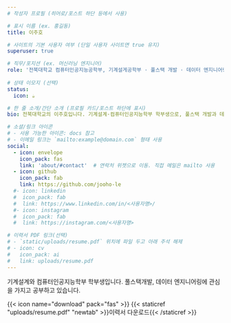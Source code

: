 ```yaml
---
# 작성자 프로필 (히어로/포스트 하단 등에서 사용)

# 표시 이름 (ex. 홍길동)
title: 이주호

# 사이트의 기본 사용자 여부 (단일 사용자 사이트면 true 유지)
superuser: true

# 직무/포지션 (ex. 머신러닝 엔지니어)
role: '전북대학교 컴퓨터인공지능공학부, 기계설게공학부 · 풀스택 개발 · 데이터 엔지니어링'
 
# 상태 이모지 (선택)
status:
  icon: ☕️

# 한 줄 소개/간단 소개 (프로필 카드/포스트 하단에 표시)
bio: 전북대학교의 이주호입니다. 기계설계·컴퓨터인공지능학부 학부생으로, 풀스택 개발과 데이터 엔지니어링에 관심을 가지고 공부하고 있습니다. 

# 소셜/링크 아이콘
# - 사용 가능한 아이콘: docs 참고
# - 이메일 링크는 `mailto:example@domain.com` 형태 사용
social:
  - icon: envelope
    icon_pack: fas
    link: 'about/#contact'  # 연락처 위젯으로 이동. 직접 메일은 mailto 사용
  - icon: github
    icon_pack: fab
    link: https://github.com/jooho-le
  #- icon: linkedin
  #  icon_pack: fab
  #  link: https://www.linkedin.com/in/<사용자명>/
  #- icon: instagram
  #  icon_pack: fab
  #  link: https://instagram.com/<사용자명>

# 이력서 PDF 링크(선택)
# - `static/uploads/resume.pdf` 위치에 파일 두고 아래 주석 해제
# - icon: cv
#   icon_pack: ai
#   link: uploads/resume.pdf
---
```

기계설계와 컴퓨터인공지능학부 학부생입니다. 
풀스택개발, 데이터 엔지니어링에 관심을 가지고 공부하고 있습니다. 

{{< icon name="download" pack="fas" >}} {{< staticref "uploads/resume.pdf" "newtab" >}}이력서 다운로드{{< /staticref >}}
